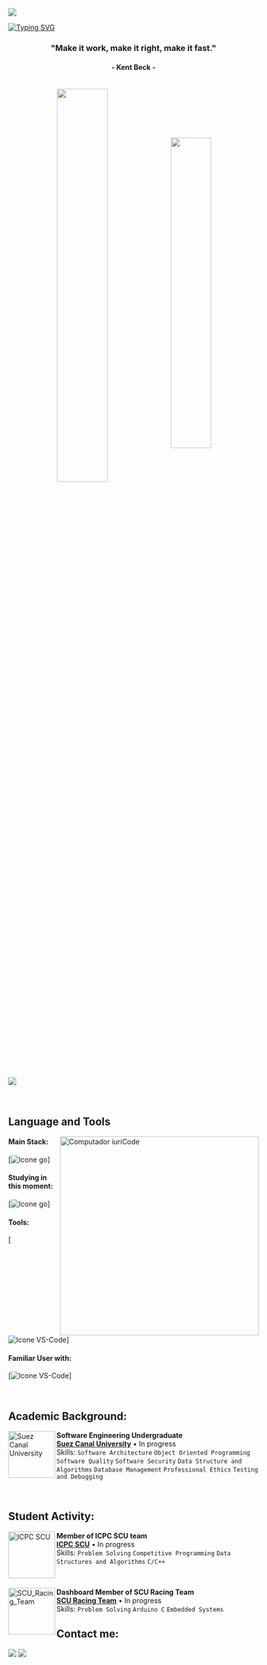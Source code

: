 <img src="https://github.com/Anmol-Baranwal/Cool-GIFs-For-GitHub/assets/74038190/d48893bd-0757-481c-8d7e-ba3e163feae7" />

<br>

[![Typing SVG](https://readme-typing-svg.herokuapp.com?color=87B2BB&size=35&center=true&vCenter=true&width=1000&lines=As-Salamu+Alaykum!;My+name+is+Ahmad+Abdelrazik;Welcome+to+my+github+account)](https://git.io/typing-svg)

<h3 align="center">"Make it work, make it right, make it fast."</h3>
<h4 align="center">- Kent Beck -</h4>

<br>

<div align="center" style="margin-bottom:200px">
 <img width=45% align="center" src="https://github-readme-streak-stats.herokuapp.com?user=AhmadAbdelrazik&theme=radical&date_format=j%20M%5B%20Y%5D" />
 <img width=40% align="center" src="https://github-readme-stats.vercel.app/api/top-langs/?username=AhmadAbdelrazik&layout=compact&theme=radical" />
</div>
<br>

![](https://komarev.com/ghpvc/?username=AhmadAbdelrazik)

<br>

## Language and Tools

<img src="https://raw.githubusercontent.com/MicaelliMedeiros/micaellimedeiros/master/image/computer-illustration.png" min-width="400px" max-width="400px" width="400px" align="right" alt="Computador iuriCode">


#### Main Stack:
  [<img alt="Icone go" src="https://skillicons.dev/icons?i=go,mysql,postgres,linux"/>]  

#### Studying in this moment:
  [<img alt="Icone go" src="https://skillicons.dev/icons?i=go,mongodb,rabbitmq,docker,redis"/>]  

#### Tools:
  [<img alt="Icone VS-Code" src="https://skillicons.dev/icons?i=neovim,vim,git,github,linux,ubuntu,postman"/>]

#### Familiar User with:
  [<img alt="Icone VS-Code" src="https://skillicons.dev/icons?i=c,cpp,py,js,express,nodejs"/>]
  

<br>

## Academic Background:

[<img align="left" height="94px" width="94px" alt="Suez Canal University" src="https://scu.eg/storage/2023/03/%D8%AC%D8%A7%D9%85%D8%B9%D8%A9-%D9%82%D9%86%D8%A7%D8%A9-%D8%A7%D9%84%D8%B3%D9%88%D9%8A%D8%B3.png"/>](https://suez.edu.eg/ar/en/)
**Software Engineering Undergraduate** \
[**Suez Canal University**](https://suez.edu.eg/ar/en/%D9%83%D9%84%D9%8A%D8%A9-%D8%A7%D9%84%D9%87%D9%86%D8%AF%D8%B3%D8%A9/)  • In progress\
Skills: `Software Architecture` `Object Oriented Programming` `Software Quality` `Software Security` `Data Structure and Algorithms` `Database Management`
`Professional Ethics` `Testing and Debugging`

<br>

## Student Activity:

[<img align="left" height="94px" width="94px" alt="ICPC SCU" src="https://encrypted-tbn0.gstatic.com/images?q=tbn:ANd9GcRrfN88iAULbWFhi8uPBXoKby_VFw4bkYQq1A&s"/>](https://icpc-scu-official-website.me/)
**Member of ICPC SCU team** \
[**ICPC SCU**](https://icpc-scu-official-website.me/)  • In progress\
Skills:  `Problem Solving` `Competitive Programming` `Data Structures and Algorithms` `C/C++`

<br>

[<img align="left" height="94px" width="94px" alt="SCU_Racing_Team" src="https://encrypted-tbn0.gstatic.com/images?q=tbn:ANd9GcQ9jX3otAr_eK2Zm0RxTuprp7qw5otN30Xs9w&s"/>](https://www.facebook.com/SCURacingTeam)
**Dashboard Member of SCU Racing Team** \
[**SCU Racing Team**](https://www.facebook.com/SCURacingTeam)  • In progress\
Skills:  `Problem Solving` `Arduino C` `Embedded Systems`
<br>

## Contact me:
<div>
<a href = "mailto: ahmadabdelrazik159@gmail.com"><img loading="lazy" src="https://img.shields.io/badge/Gmail-D14836?style=for-the-badge&logo=gmail&logoColor=white" target="_blank"></a>
<a href="https://www.linkedin.com/in/AhmadAbdelrazik/" target="_blank"><img loading="lazy" src="https://img.shields.io/badge/-LinkedIn-%230077B5?style=for-the-badge&logo=linkedin&logoColor=white" target="_blank"></a>   
</div>
